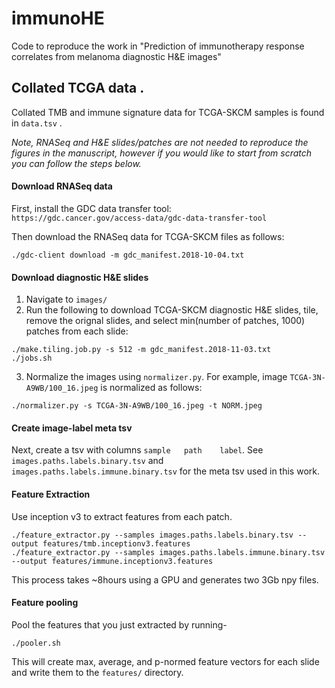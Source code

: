 # immunoHE

Code to reproduce the work in "Prediction of immunotherapy response correlates from melanoma diagnostic H&E images"


## Collated TCGA data . 

Collated TMB and immune signature data for TCGA-SKCM samples is found in ```data.tsv``` . 



*Note, RNASeq and H&E slides/patches are not needed to reproduce the figures in the manuscript, however if you would like to start from scratch you can follow the steps below.*


#### Download RNASeq data 

First, install the GDC data transfer tool:  
```https://gdc.cancer.gov/access-data/gdc-data-transfer-tool```  

Then download the RNASeq data for TCGA-SKCM files as follows:  

```
./gdc-client download -m gdc_manifest.2018-10-04.txt
```

#### Download diagnostic H&E slides

1) Navigate to ```images/```  
2) Run the following to download TCGA-SKCM diagnostic H&E slides, tile, remove the orignal slides, and select min(number of patches, 1000) patches from each slide:
```
./make.tiling.job.py -s 512 -m gdc_manifest.2018-11-03.txt
./jobs.sh
```

3) Normalize the images using ```normalizer.py```.  For example, image ```TCGA-3N-A9WB/100_16.jpeg``` is normalized as follows:  
```
./normalizer.py -s TCGA-3N-A9WB/100_16.jpeg -t NORM.jpeg
```

#### Create image-label meta tsv

Next, create a tsv with columns ```sample   path    label```.  See ```images.paths.labels.binary.tsv``` and ```images.paths.labels.immune.binary.tsv``` for the meta tsv used in this work.  

#### Feature Extraction

Use inception v3 to extract features from each patch.

```
./feature_extractor.py --samples images.paths.labels.binary.tsv --output features/tmb.inceptionv3.features
./feature_extractor.py --samples images.paths.labels.immune.binary.tsv --output features/immune.inceptionv3.features
```

This process takes ~8hours using a GPU and generates two 3Gb npy files.  

#### Feature pooling

Pool the features that you just extracted by running-
```
./pooler.sh
```

This will create max, average, and p-normed feature vectors for each slide and write them to the `features/` directory.




